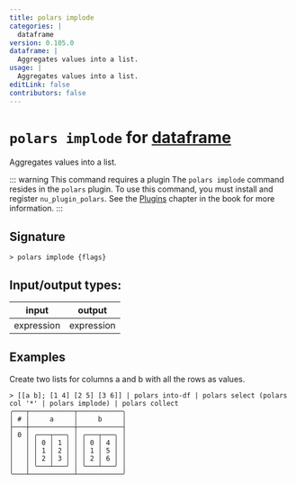 ```yaml
---
title: polars implode
categories: |
  dataframe
version: 0.105.0
dataframe: |
  Aggregates values into a list.
usage: |
  Aggregates values into a list.
editLink: false
contributors: false
---
```

<!-- This file is automatically generated. Please edit the command in https://github.com/nushell/nushell instead. -->

# `polars implode` for [dataframe](/commands/categories/dataframe.md)

<div class='command-title'>Aggregates values into a list.</div>

::: warning This command requires a plugin
The `polars implode` command resides in the `polars` plugin.
To use this command, you must install and register `nu_plugin_polars`.
See the [Plugins](/book/plugins.html) chapter in the book for more information.
:::


## Signature

```> polars implode {flags} ```


## Input/output types:

| input      | output     |
| ---------- | ---------- |
| expression | expression |
## Examples

Create two lists for columns a and b with all the rows as values.
```nu
> [[a b]; [1 4] [2 5] [3 6]] | polars into-df | polars select (polars col '*' | polars implode) | polars collect
╭───┬───────────┬───────────╮
│ # │     a     │     b     │
├───┼───────────┼───────────┤
│ 0 │ ╭───┬───╮ │ ╭───┬───╮ │
│   │ │ 0 │ 1 │ │ │ 0 │ 4 │ │
│   │ │ 1 │ 2 │ │ │ 1 │ 5 │ │
│   │ │ 2 │ 3 │ │ │ 2 │ 6 │ │
│   │ ╰───┴───╯ │ ╰───┴───╯ │
╰───┴───────────┴───────────╯

```
